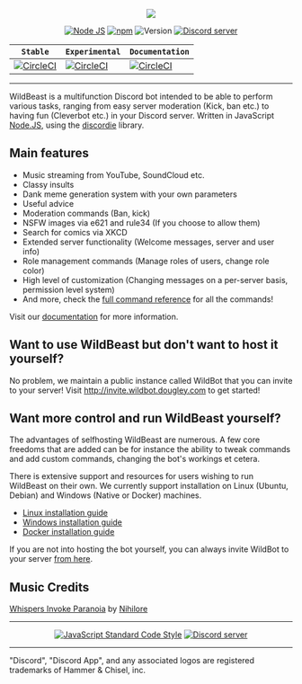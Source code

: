 <p style="text-align:center;">
<img src="https://superbot.pinnacle.works/wp-content/uploads/sites/2/2018/01/logo-3.png"></p>

<p align="center">
<a href="http://nodejs.org"><img src="https://img.shields.io/badge/Node.js-6.9.1-blue.svg" alt="Node JS"></a>
<a href="http://npmjs.com"><img src="https://img.shields.io/badge/npm-4.0.5-blue.svg" alt="npm"></a>
<a><img src="https://img.shields.io/badge/Version-4.4.0-blue.svg" alt="Version"></a>
<a href="https://discord.gg/wildbot"><img src="https://discordapp.com/api/guilds/110462143152803840/widget.png" alt="Discord server"></a>
</p>

| **`Stable`** | **`Experimental`** | **`Documentation`**
|--------------|--------------------|--------------------|
|[![CircleCI](https://circleci.com/gh/TheSharks/WildBeast/tree/master.svg?style=svg)](https://circleci.com/gh/TheSharks/WildBeast/tree/master) | [![CircleCI](https://circleci.com/gh/TheSharks/WildBeast/tree/experimental.svg?style=svg)](https://circleci.com/gh/TheSharks/WildBeast/tree/experimental) | [![CircleCI](https://circleci.com/gh/TheSharks/WildBeastDocs.svg?style=svg)](https://circleci.com/gh/TheSharks/WildBeastDocs)

---

WildBeast is a multifunction Discord bot intended to be able to perform various tasks, ranging from easy server moderation (Kick, ban etc.) to having fun (Cleverbot etc.) in your Discord server. Written in JavaScript [Node.JS](https://nodejs.org), using the [discordie](https://qeled.github.io/discordie) library.

## Main features

- Music streaming from YouTube, SoundCloud etc.
- Classy insults
- Dank meme generation system with your own parameters
- Useful advice
- Moderation commands (Ban, kick)
- NSFW images via e621 and rule34 (If you choose to allow them)
- Search for comics via XKCD
- Extended server functionality (Welcome messages, server and user info)
- Role management commands (Manage roles of users, change role color)
- High level of customization (Changing messages on a per-server basis, permission level system)
- And more, check the [full command reference](http://docs.thesharks.xyz/commands/) for all the commands!

Visit our [documentation](http://docs.thesharks.xyz) for more information.

## Want to use WildBeast but don't want to host it yourself?

No problem, we maintain a public instance called WildBot that you can invite to your server! Visit http://invite.wildbot.dougley.com to get started!

## Want more control and run WildBeast yourself?

The advantages of selfhosting WildBeast are numerous. A few core freedoms that are added can be for instance the ability to tweak commands and add custom commands, changing the bot's workings et cetera.

There is extensive support and resources for users wishing to run WildBeast on their own. We currently support installation on Linux (Ubuntu, Debian) and Windows (Native or Docker) machines.

- [Linux installation guide](http://docs.thesharks.xyz/install_linux/)
- [Windows installation guide](http://docs.thesharks.xyz/install_windows/)
- [Docker installation guide](http://docs.thesharks.xyz/install_docker/)

If you are not into hosting the bot yourself, you can always invite WildBot to your server [from here](http://invite.wildbot.dougley.com).

## Music Credits

[Whispers Invoke Paranoia](http://freemusicarchive.org/music/Nihilore/The_Hermeneutic_Circle/Nihilore_-_The_Hermeneutic_Circle_-_02_Whispers_Invoke_Paranoia) by [Nihilore](http://freemusicarchive.org/music/Nihilore/)

---

<p align="center">
  <a href="https://github.com/feross/standard"><img src="https://cdn.rawgit.com/feross/standard/master/badge.svg" alt="JavaScript Standard Code Style"></a>
  <a href="https://discord.gg/wildbot"><img src="https://discordapp.com/api/guilds/110462143152803840/widget.png?style=banner2" alt="Discord server"></a>
</p>

---

"Discord", "Discord App", and any associated logos are registered trademarks of Hammer & Chisel, inc.
